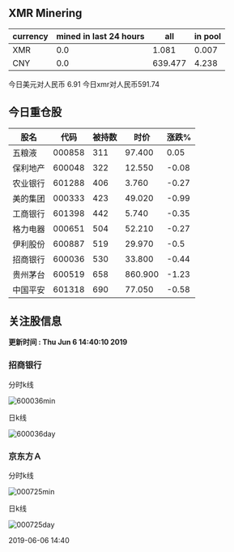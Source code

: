 ## XMR Minering

|currency|mined in last 24 hours|all|in pool|
|---|---|---|---|
|XMR|0.0|1.081|0.007|
|CNY|0.0|639.477|4.238|

今日美元对人民币 6.91	今日xmr对人民币591.74


## 今日重仓股 

|股名|代码|被持数|时价|涨跌%|
|---|---|---|---|---|
|五粮液|000858|311|97.400|0.05|
|保利地产|600048|322|12.550|-0.08|
|农业银行|601288|406|3.760|-0.27|
|美的集团|000333|423|49.020|-0.99|
|工商银行|601398|442|5.740|-0.35|
|格力电器|000651|504|52.210|-0.27|
|伊利股份|600887|519|29.970|-0.5|
|招商银行|600036|530|33.800|-0.44|
|贵州茅台|600519|658|860.900|-1.23|
|中国平安|601318|690|77.050|-0.58|

## 关注股信息
**更新时间 : Thu Jun  6 14:40:10 2019**
### 招商银行 
分时k线

![600036min](http://image.sinajs.cn/newchart/min/n/sh600036.gif)

日k线

![600036day](http://image.sinajs.cn/newchart/daily/n/sh600036.gif)

### 京东方Ａ 
分时k线

![000725min](http://image.sinajs.cn/newchart/min/n/sz000725.gif)

日k线

![000725day](http://image.sinajs.cn/newchart/daily/n/sz000725.gif)

2019-06-06 14:40